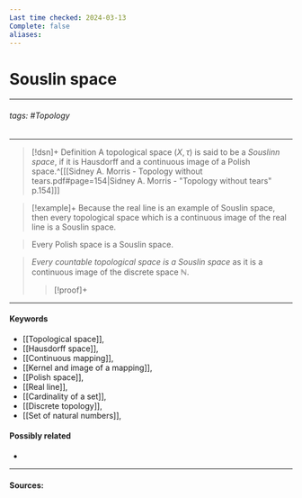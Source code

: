 ```yaml
---
Last time checked: 2024-03-13
Complete: false
aliases:
---
```

# Souslin space
***
###### tags: #Topology 
***
>[!dsn]+ Definition
>A topological space $(X,\tau)$ is said to be a *Souslinn space*, if it is Hausdorff and a continuous image of a Polish space.^[[[Sidney A. Morris - Topology without tears.pdf#page=154|Sidney A. Morris - "Topology without tears" p.154]]]

>[!example]+
>Because the real line is an example of Souslin space, then every topological space which is a continuous image of the real line is a Souslin space. 

>Every Polish space is a Souslin space.

>*Every countable topological space is a Souslin space* as it is a continuous image of the discrete space $\mathbb{N}$.
>>[!proof]+
>>

***
#### Keywords
- [[Topological space]],
- [[Hausdorff space]],
- [[Continuous mapping]],
- [[Kernel and image of a mapping]],
- [[Polish space]],
- [[Real line]],
- [[Cardinality of a set]],
- [[Discrete topology]],
- [[Set of natural numbers]],
#### Possibly related
- 
***
#### Sources: